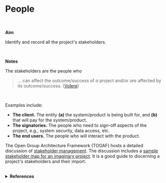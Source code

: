 <br>

# People

<br>

**Aim**

Identify and record all the project's stakeholders.

<br>

**Notes**

The stakeholders are the people who

> … can affect the outcome/success of _a_ project and/or _are_ affected by its outcome/success.  ([Volere](https://homepages.laas.fr/kader/Robertson.pdf))

<br>

Examples include:

* **The client.**  The entity **(a)** the system/product is being built for, and **(b)** that will pay for the system/product.
* **The signatories.**  The people who need to sign-off aspects of the project, e.g., system security, data access, etc.
* **The end users.**  The people who will interact with the product.

The Open Group Architecture Framework (TOGAF) hosts a detailed discussion of [stakeholder management](https://pubs.opengroup.org/architecture/togaf9-doc/arch/chap21.html).  The discussion includes a [sample stakeholder map for an imaginary project](https://pubs.opengroup.org/architecture/togaf9-doc/arch/chap21.html#:~:text=21.3.1.1-,Sample%20Stakeholder%20Analysis,-A%20sample%20stakeholder).  It is a good guide to discerning a project's stakeholders and their import.

<br>

<details><summary><b>References</b></summary>
<ol>
    <li><a href="https://pubs.opengroup.org/architecture/togaf9-doc/arch/chap21.html" target="_blank">Stakeholder Management</a>, 
Chapter 21, The Open Group Architecture Framework (TOGAF) Standard, Version 9.2</li>
    <li>Got stake? by Forman, J. B. & Discenza, R., 2012</li>
</ol>
</details>

<br>
<br>

<br>
<br>

<br>
<br>

<br>
<br>